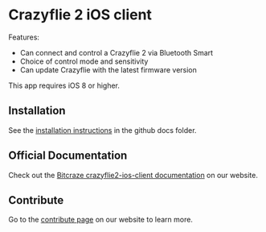 Crazyflie 2 iOS client
======================

Features:

* Can connect and control a Crazyflie 2 via Bluetooth Smart
* Choice of control mode and sensitivity
* Can update Crazyflie with the latest firmware version

This app requires iOS 8 or higher.

## Installation
See the [installation instructions](docs/installation/install.md) in the github docs folder.

## Official Documentation

Check out the [Bitcraze crazyflie2-ios-client documentation](https://www.bitcraze.io/documentation/repository/crazyflie2-ios-client/master/) on our website.

## Contribute
Go to the [contribute page](https://www.bitcraze.io/contribute/) on our website to learn more.
